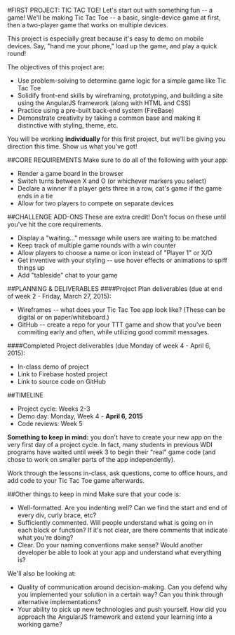 #FIRST PROJECT: TIC TAC TOE!
Let's start out with something fun -- a game! We'll be making Tic Tac Toe -- a basic, single-device game at first, then a two-player game that works on multiple devices.

This project is especially great because it's easy to demo on mobile devices. Say, "hand me your phone," load up the game, and play a quick round!

The objectives of this project are:

* Use problem-solving to determine game logic for a simple game like Tic Tac Toe
* Solidify front-end skills by wireframing, prototyping, and building a site using the AngularJS framework (along with HTML and CSS)
* Practice using a pre-built back-end system (FireBase)
* Demonstrate creativity by taking a common base and making it distinctive with styling, theme, etc.


You will be working **individually** for this first project, but we'll be giving you direction this time. Show us what you've got!

##CORE REQUIREMENTS
Make sure to do all of the following with your app:

* Render a game board in the browser
* Switch turns between X and O (or whichever markers you select)
* Declare a winner if a player gets three in a row, cat's game if the game ends in a tie
* Allow for two players to compete on separate devices

##CHALLENGE ADD-ONS
These are extra credit! Don't focus on these until you've hit the core requirements.

* Display a "waiting..." message while users are waiting to be matched
* Keep track of multiple game rounds with a win counter
* Allow players to choose a name or icon instead of "Player 1" or X/O
* Get inventive with your styling -- use hover effects or animations to spiff things up
* Add "tableside" chat to your game

##PLANNING & DELIVERABLES
####Project Plan deliverables (due at end of week 2 - Friday, March 27, 2015):

* Wireframes -- what does your Tic Tac Toe app look like? (These can be digital or on paper/whiteboard.)
* GitHub -- create a repo for your TTT game and show that you've been commiting early and often, while utilizing good commit messages.

####Completed Project deliverables (due Monday of week 4 - April 6, 2015):

* In-class demo of project
* Link to Firebase hosted project
* Link to source code on GitHub

##TIMELINE
* Project cycle: Weeks 2-3
* Demo day: Monday, Week 4 - **April 6, 2015**
* Code reviews: Week 5

**Something to keep in mind:** you don't have to create your new app on the very first day of a project cycle. In fact, many students in previous WDI programs have waited until week 3 to begin their "real" game code (and chose to work on smaller parts of the app independently). 

Work through the lessons in-class, ask questions, come to office hours, and add code to your Tic Tac Toe game afterwards.

##Other things to keep in mind
Make sure that your code is:

* Well-formatted. Are you indenting well? Can we find the start and end of every div, curly brace, etc?
* Sufficiently commented. Will people understand what is going on in each block or function? If it's not clear, are there comments that indicate what you're doing?
* Clear. Do your naming conventions make sense? Would another developer be able to look at your app and understand what everything is?

We'll also be looking at:

* Quality of communication around decision-making. Can you defend why you implemented your solution in a certain way? Can you think through alternative implementations?
* Your ability to pick up new technologies and push yourself. How did you approach the AngularJS framework and extend your learning into a working game?
